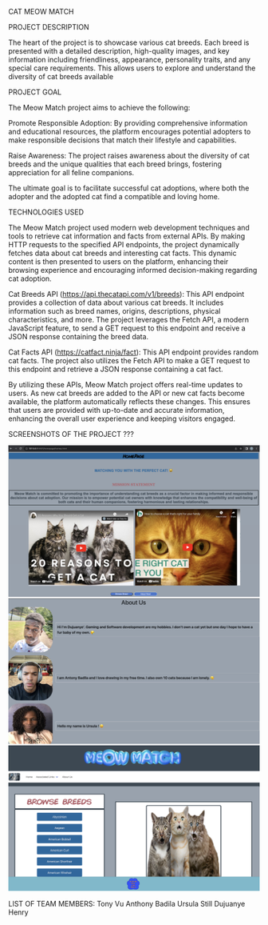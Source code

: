 CAT MEOW MATCH


PROJECT DESCRIPTION

The heart of the project is to showcase various cat breeds. Each breed is presented with a detailed description, high-quality images, and key information including friendliness, appearance, personality traits, and any special care requirements. This allows users to explore and understand the diversity of cat breeds available

PROJECT GOAL

The Meow Match project aims to achieve the following:

Promote Responsible Adoption: By providing comprehensive information and educational resources, the platform encourages potential adopters to make responsible decisions that match their lifestyle and capabilities.

Raise Awareness: The project raises awareness about the diversity of cat breeds and the unique qualities that each breed brings, fostering appreciation for all feline companions.

The ultimate goal is to facilitate successful cat adoptions, where both the adopter and the adopted cat find a compatible and loving home.

TECHNOLOGIES USED

The Meow Match project used modern web development techniques and tools to retrieve cat information and facts from external APIs. By making HTTP requests to the specified API endpoints, the project dynamically fetches data about cat breeds and interesting cat facts. This dynamic content is then presented to users on the platform, enhancing their browsing experience and encouraging informed decision-making regarding cat adoption.

Cat Breeds API (https://api.thecatapi.com/v1/breeds):
This API endpoint provides a collection of data about various cat breeds. It includes information such as breed names, origins, descriptions, physical characteristics, and more. The project leverages the Fetch API, a modern JavaScript feature, to send a GET request to this endpoint and receive a JSON response containing the breed data.

Cat Facts API (https://catfact.ninja/fact):
This API endpoint provides random cat facts. The project also utilizes the Fetch API to make a GET request to this endpoint and retrieve a JSON response containing a cat fact.

By utilizing these APIs, Meow Match project offers real-time updates to users. As new cat breeds are added to the API or new cat facts become available, the platform automatically reflects these changes. This ensures that users are provided with up-to-date and accurate information, enhancing the overall user experience and keeping visitors engaged.


SCREENSHOTS OF THE PROJECT ??? 

![Alt Text](/Assets/Screenshots/image%20(1).png)
![Alt Text](/Assets/Screenshots/image%20(3).png)
![Alt Text](/Assets/Screenshots/image%20(2).png)


LIST OF TEAM MEMBERS:
Tony Vu
Anthony Badila
Ursula Still
Dujuanye Henry
